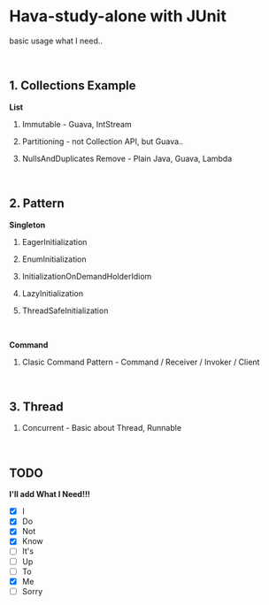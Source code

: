 # Hava-study-alone with JUnit
basic usage what I need..  


<br>

## 1. Collections Example ##
**List**
 
  1. Immutable - Guava, IntStream 
  
  2. Partitioning - not Collection API, but Guava..
  
  3. NullsAndDuplicates Remove - Plain Java, Guava, Lambda
  
 <br>


## 2. Pattern ##
**Singleton**

  1. EagerInitialization 

  2. EnumInitialization 

  3. InitializationOnDemandHolderIdiom 

  4. LazyInitialization

  5. ThreadSafeInitialization

 <br>
 
**Command**
1. Clasic Command Pattern - Command / Receiver / Invoker / Client

<br>

## 3. Thread ##

1. Concurrent - Basic about Thread, Runnable

<br>

## TODO ##
 
**I'll add What I Need!!!**

- [x] I
- [x] Do
- [x] Not
- [x] Know
- [ ] It's
- [ ] Up
- [ ] To
- [x] Me
- [ ] Sorry
